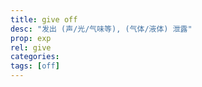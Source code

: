 ```yaml
---
title: give off
desc: "发出 (声/光/气味等), (气体/液体) 泄露"
prop: exp
rel: give
categories:
tags: [off]
---
```

